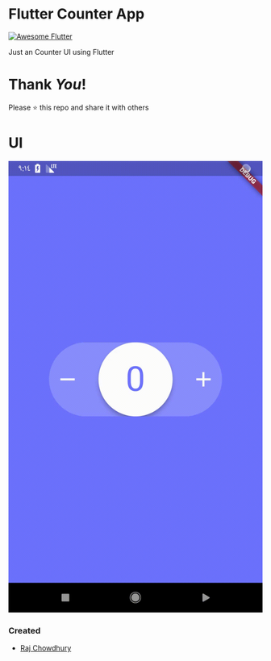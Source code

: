 # Flutter Counter App
<a href="https://stackoverflow.com/questions/tagged/flutter?sort=votes">
   <img alt="Awesome Flutter" src="https://img.shields.io/badge/Awesome-Flutter-blue.svg?longCache=true&style=flat-square" />
</a>

 
 Just an Counter UI using Flutter


# Thank _You_!
Please :star: this repo and share it with others

# UI

![android](./gif/App.gif?raw=true 'android')


### Created

* [Raj Chowdhury](https://github.com/Rajchowdhury420)

